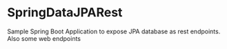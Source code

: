 # SpringDataJPARest
Sample Spring Boot Application to expose JPA database as rest endpoints.
Also some web endpoints